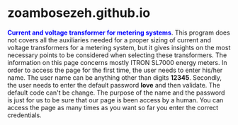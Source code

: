 # zoambosezeh.github.io
<strong><spam style="color:blue">Current and voltage transformer for metering systems</spam></strong>. 
This program does not covers all the auxiliaries needed for a proper sizing of current and voltage transformers for a metering system, but it gives insights on the 
most necessary points to be considered when selecting these transformers. The information on this page concerns mostly ITRON SL7000 energy meters. 
In order to access the page for the first time, the user needs to enter his/her name. The user name can be anything other than digits <strong>12345</strong>. 
Secondly, the user needs to enter the default password <strong>love</strong> and then validate. The default code can't be change. 
The purpose of the name and the password is just for us to be sure that our page is been access by a human. You can access the page as many times as you want
so far you enter the correct credentials.
